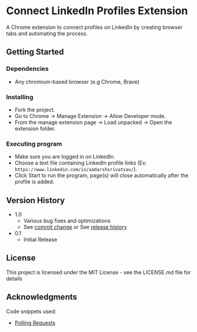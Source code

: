 # Connect LinkedIn Profiles Extension

A Chrome extension to connect profiles on LinkedIn by creating browser tabs and automating the process.

## Getting Started

### Dependencies

* Any chromium-based browser (e.g Chrome, Brave)

### Installing

* Fork the project.
* Go to Chrome -> Manage Extension -> Allow Developer mode.
* From the manage extension page -> Load unpacked -> Open the extension folder.

### Executing program

* Make sure you are logged in on LinkedIn.
* Choose a text file containing LinkedIn profile links (Ex: `https://www.linkedin.com/in/aadarshsrivatsav/`).
* Click Start to run the program, page(s) will close automatically after the profile is added.


## Version History

* 1.0
  * Various bug fixes and optimizations
  * See [commit change]() or See [release history]()
* 0.1
  * Initial Release


## License

This project is licensed under the MIT License - see the LICENSE.md file for details


## Acknowledgments

Code snippets used:

* [Polling Requests](https://dev.to/siddharthssb11/polling-requests-to-an-api-in-javascript-1g2d)

